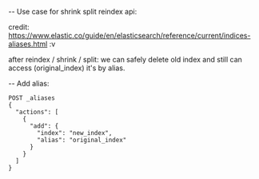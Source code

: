 -- Use case for shrink split reindex api:

credit: https://www.elastic.co/guide/en/elasticsearch/reference/current/indices-aliases.html :v 

after reindex / shrink / split: we can safely delete old index and still can access (original_index) it's by alias.

-- Add alias:
```
POST _aliases
{
  "actions": [
    {
      "add": {
        "index": "new_index",
        "alias": "original_index"
      }
    }
  ]
}
```
